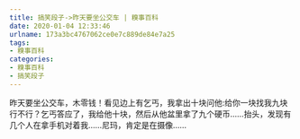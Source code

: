 ```yaml
---
title: 搞笑段子->昨天要坐公交车 | 糗事百科
date: 2020-01-04 12:33:46
urlname: 173a3bc4767062ce0e7c889de84e7a25
tags: 
- 糗事百科
categories:
- 糗事百科
- 搞笑段子
---
```

昨天要坐公交车，木零钱！看见边上有乞丐，我拿出十块问他:给你一块找我九块行不行？乞丐答应了，我给他十块，然后从他盆里拿了九个硬币……抬头，发现有几个人在拿手机对着我……尼玛，肯定是在摄像……


